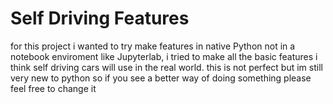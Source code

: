 # Self Driving Features
for this project i wanted to try make features in native Python not in a notebook enviroment like Jupyterlab, i tried to make all the basic features i think self driving cars will use in the real world. this is not perfect but im still very new to python so if you see a better way of doing something please feel free to change it
